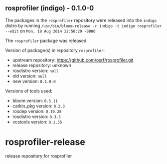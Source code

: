 ## rosprofiler (indigo) - 0.1.0-0

The packages in the `rosprofiler` repository were released into the `indigo` distro by running `/usr/bin/bloom-release -r indigo -t indigo rosprofiler --edit` on `Mon, 18 Aug 2014 22:50:29 -0000`

The `rosprofiler` package was released.

Version of package(s) in repository `rosprofiler`:
- upstream repository: https://github.com/osrf/rosprofiler.git
- release repository: unknown
- rosdistro version: `null`
- old version: `null`
- new version: `0.1.0-0`

Versions of tools used:
- bloom version: `0.5.11`
- catkin_pkg version: `0.2.3`
- rosdep version: `0.10.28`
- rosdistro version: `0.3.5`
- vcstools version: `0.1.35`


rosprofiler-release
===================

release repository for rosprofiler

